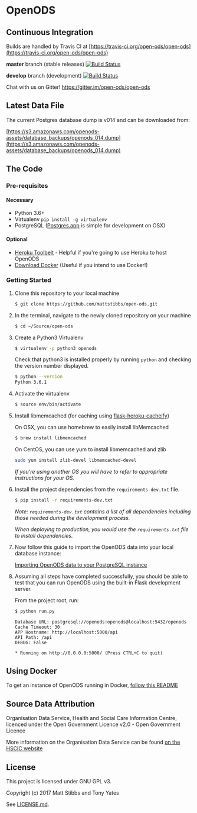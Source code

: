 # OpenODS

## Continuous Integration
Builds are handled by Travis CI at [https://travis-ci.org/open-ods/open-ods](https://travis-ci.org/open-ods/open-ods)

**master** branch (stable releases) [![Build Status](https://travis-ci.org/open-ods/open-ods.svg?branch=master)](https://travis-ci.org/open-ods/open-ods)

**develop** branch (development) [![Build Status](https://travis-ci.org/open-ods/open-ods.svg?branch=develop)](https://travis-ci.org/mattstibbs/open-ods)

Chat with us on Gitter! https://gitter.im/open-ods/open-ods

## Latest Data File
The current Postgres database dump is v014 and can be downloaded from:

[https://s3.amazonaws.com/openods-assets/database_backups/openods_014.dump](https://s3.amazonaws.com/openods-assets/database_backups/openods_014.dump)

## The Code

### Pre-requisites
#### Necessary
* Python 3.6+
* Virtualenv `pip install -g virtualenv`
* PostgreSQL ([Postgres.app](http://postgresapp.com) is simple for development on OSX)

#### Optional
* [Heroku Toolbelt](https://toolbelt.heroku.com) - Helpful if you're going to use Heroku to host OpenODS
* [Download Docker](https://www.docker.com/) (Useful if you intend to use Docker!)

### Getting Started

1. Clone this repository to your local machine

    ```bash
    $ git clone https://github.com/mattstibbs/open-ods.git
    ```
  
  
2. In the terminal, navigate to the newly cloned repository on your machine

    ```bash
    $ cd ~/Source/open-ods
    ```


3. Create a Python3 Virtualenv

    ```bash
    $ virtualenv -p python3 openods
    ```

    Check that python3 is installed properly by running `python` and checking the version number displayed.

    ```bash
    $ python --version
    Python 3.6.1
    ```



4. Activate the virtualenv

    ```bash
    $ source env/bin/activate
    ```


5. Install libmemcached (for caching using [flask-heroku-cacheify](http://rdegges.github.io/flask-heroku-cacheify/))

    On OSX, you can use homebrew to easily install libMemcached

    ```bash
    $ brew install libmemcached
    ```

    On CentOS, you can use yum to install libmemcached and zlib
    ```bash
    sudo yum install zlib-devel libmemcached-devel
    ```

    _If you're using another OS you will have to refer to appropriate instructions for your OS._


6. Install the project dependencies from the `requirements-dev.txt` file.

    ```bash
    $ pip install -r requirements-dev.txt
    ```

    _Note: `requirements-dev.txt` contains a list of all dependencies including
    those needed during the development process._

    _When deploying to production, you would use the `requirements.txt` file to install dependencies._

7. Now follow this guide to import the OpenODS data into your local
database instance:

    [Importing OpenODS data to your PostgreSQL instance](docs/importing_to_postgres.md)

8. Assuming all steps have completed successfully, you should be able to
test that you can run OpenODS using the built-in Flask development server.

    From the project root, run:

    ```bash
    $ python run.py
    ```

    ```
    Database URL: postgresql://openods:openods@localhost:5432/openods
    Cache Timeout: 30
    APP Hostname: http://localhost:5000/api
    API Path: /api
    DEBUG: False

    * Running on http://0.0.0.0:5000/ (Press CTRL+C to quit)
    ```

## Using Docker
To get an instance of OpenODS running in Docker, [follow this README](Docker/README.md)

## Source Data Attribution
Organisation Data Service, Health and Social Care Information Centre, licenced under the Open Government Licence v2.0  - Open Government Licence

More information on the Organisation Data Service can be found [on the HSCIC website](http://systems.hscic.gov.uk/data/ods)

## License
This project is licensed under GNU GPL v3.

Copyright (c) 2017 Matt Stibbs and Tony Yates

See [LICENSE.md](LICENSE.md).
